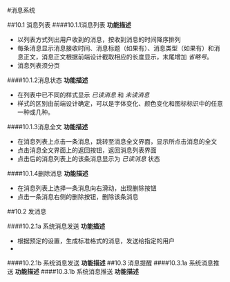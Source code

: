 #消息系统

##10.1 消息列表
####10.1.1消息列表
**功能描述**
* 以列表方式列出用户收到的消息，按收到消息的时间降序排列
* 每条消息显示消息接收时间、消息标题（如果有）、消息类型（如果有）和消息正文，消息正文根据前端设计截取相应的长度显示，末尾增加 *省略号*。
* 消息列表须分页

####10.1.2消息状态
**功能描述**
* 在列表中已不同的样式显示 _已读消息_ 和 _未读消息_
* 样式的区别由前端设计确定，可以是字体变化、颜色变化和图标标识中的任意一种或几种。

####10.1.3消息全文
**功能描述**
* 在消息列表上点击一条消息，跳转至消息全文界面，显示所点击消息的全文
* 点击消息全文界面上的返回按钮，返回消息列表界面
* 点击后的消息列表上的该条消息显示为 _已读消息_ 状态
    
####10.1.4删除消息
**功能描述**
* 在消息列表上选择一条消息向右滑动，出现删除按钮
* 点击一条消息右侧的删除按钮，删除该条消息

##10.2 发消息

####10.2.1a 系统消息发送
**功能描述**
* 根据预定的设置，生成标准格式的消息，发送给指定的用户
* 

####10.2.1b 系统消息发送
**功能描述** 
##10.3 消息提醒
####10.3.1a 系统消息推送
**功能描述**
####10.3.1b 系统消息推送
**功能描述**


